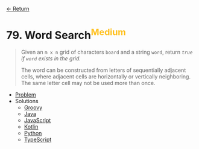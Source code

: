 [&larr; Return](https://hanggrian.github.io/grind-leetcode/)

# 79. Word Search<sup style="color: rgb(255, 192, 30);">Medium</sup>

> Given an `m x n` grid of characters `board` and a string `word`, return
  *`true` if `word` exists in the grid.*
>
> The word can be constructed from letters of sequentially adjacent cells, where
  adjacent cells are horizontally or vertically neighboring. The same letter
  cell may not be used more than once.

- [Problem](https://leetcode.com/problems/word-search/)
- Solutions
  - [Groovy](https://github.com/hanggrian/grind-leetcode/blob/main/groovy/src/main/groovy/problems1_100/WordSearch.groovy)
  - [Java](https://github.com/hanggrian/grind-leetcode/blob/main/java/src/main/java/problems1_100/WordSearch.java)
  - [JavaScript](https://github.com/hanggrian/grind-leetcode/blob/main/javascript/src/problems1_100/word-search.js)
  - [Kotlin](https://github.com/hanggrian/grind-leetcode/blob/main/kotlin/src/main/kotlin/problems1_100/WordSearch.kt)
  - [Python](https://github.com/hanggrian/grind-leetcode/blob/main/python/src/problems1_100/word_search.py)
  - [TypeScript](https://github.com/hanggrian/grind-leetcode/blob/main/typescript/src/problems1_100/word-search.ts)
